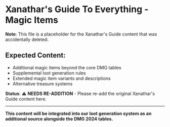 # Xanathar's Guide To Everything - Magic Items

**Note**: This file is a placeholder for the Xanathar's Guide content that was accidentally deleted.

## Expected Content:
- Additional magic items beyond the core DMG tables
- Supplemental loot generation rules  
- Extended magic item variants and descriptions
- Alternative treasure systems

**Status**: ⚠️ **NEEDS RE-ADDITION** - Please re-add the original Xanathar's Guide content here.

---

**This content will be integrated into our loot generation system as an additional source alongside the DMG 2024 tables.** 